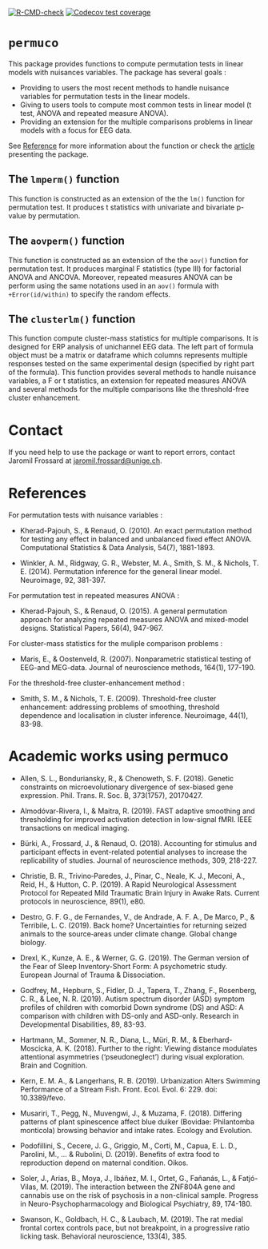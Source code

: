 
<!-- badges: start -->

[![R-CMD-check](https://github.com/jaromilfrossard/permuco/workflows/R-CMD-check/badge.svg)](https://github.com/jaromilfrossard/permuco/actions)
[![Codecov test
coverage](https://codecov.io/gh/jaromilfrossard/permuco/branch/master/graph/badge.svg)](https://codecov.io/gh/jaromilfrossard/permuco?branch=master)
<!-- badges: end -->

# `permuco`

This package provides functions to compute permutation tests in linear
models with nuisances variables. The package has several goals :

  - Providing to users the most recent methods to handle nuisance
    variables for permutation tests in the linear models.
  - Giving to users tools to compute most common tests in linear model
    (t test, ANOVA and repeated measure ANOVA).
  - Providing an extension for the multiple comparisons problems in
    linear models with a focus for EEG data.

See [Reference](https://jaromilfrossard.github.io/permuco/reference/)
for more information about the function or check the
[article](https://raw.githubusercontent.com/jaromilfrossard/permuco/master/vignettes/permuco_tutorial.pdf)
presenting the package.

## The `lmperm()` function

This function is constructed as an extension of the the `lm()` function
for permutation test. It produces t statistics with univariate and
bivariate p-value by permutation.

## The `aovperm()` function

This function is constructed as an extension of the the `aov()` function
for permutation test. It produces marginal F statistics (type III) for
factorial ANOVA and ANCOVA. Moreover, repeated measures ANOVA can be
perform using the same notations used in an `aov()` formula with
`+Error(id/within)` to specify the random effects.

## The `clusterlm()` function

This function compute cluster-mass statistics for multiple comparisons.
It is designed for ERP analysis of unichannel EEG data. The left part of
formula object must be a matrix or dataframe which columns represents
multiple responses tested on the same experimental design (specified by
right part of the formula). This function provides several methods to
handle nuisance variables, a F or t statistics, an extension for
repeated measures ANOVA and several methods for the multiple comparisons
like the threshold-free cluster enhancement.

# Contact

If you need help to use the package or want to report errors, contact
Jaromil Frossard at <jaromil.frossard@unige.ch>.

# References

For permutation tests with nuisance variables :

  - Kherad-Pajouh, S., & Renaud, O. (2010). An exact permutation method
    for testing any effect in balanced and unbalanced fixed effect
    ANOVA. Computational Statistics & Data Analysis, 54(7), 1881-1893.

  - Winkler, A. M., Ridgway, G. R., Webster, M. A., Smith, S. M., &
    Nichols, T. E. (2014). Permutation inference for the general linear
    model. Neuroimage, 92, 381-397.

For permutation test in repeated measures ANOVA :

  - Kherad-Pajouh, S., & Renaud, O. (2015). A general permutation
    approach for analyzing repeated measures ANOVA and mixed-model
    designs. Statistical Papers, 56(4), 947-967.

For cluster-mass statistics for the muliple comparison problems :

  - Maris, E., & Oostenveld, R. (2007). Nonparametric statistical
    testing of EEG-and MEG-data. Journal of neuroscience methods,
    164(1), 177-190.

For the threshold-free cluster-enhancement method :

  - Smith, S. M., & Nichols, T. E. (2009). Threshold-free cluster
    enhancement: addressing problems of smoothing, threshold dependence
    and localisation in cluster inference. Neuroimage, 44(1), 83-98.

# Academic works using permuco

  - Allen, S. L., Bonduriansky, R., & Chenoweth, S. F. (2018). Genetic
    constraints on microevolutionary divergence of sex-biased gene
    expression. Phil. Trans. R. Soc. B, 373(1757), 20170427.

  - Almodóvar-Rivera, I., & Maitra, R. (2019). FAST adaptive smoothing
    and thresholding for improved activation detection in low-signal
    fMRI. IEEE transactions on medical imaging.

  - Bürki, A., Frossard, J., & Renaud, O. (2018). Accounting for
    stimulus and participant effects in event-related potential analyses
    to increase the replicability of studies. Journal of neuroscience
    methods, 309, 218-227.

  - Christie, B. R., Trivino‐Paredes, J., Pinar, C., Neale, K. J.,
    Meconi, A., Reid, H., & Hutton, C. P. (2019). A Rapid Neurological
    Assessment Protocol for Repeated Mild Traumatic Brain Injury in
    Awake Rats. Current protocols in neuroscience, 89(1), e80.

  - Destro, G. F. G., de Fernandes, V., de Andrade, A. F. A., De Marco,
    P., & Terribile, L. C. (2019). Back home? Uncertainties for
    returning seized animals to the source‐areas under climate change.
    Global change biology.

  - Drexl, K., Kunze, A. E., & Werner, G. G. (2019). The German version
    of the Fear of Sleep Inventory-Short Form: A psychometric study.
    European Journal of Trauma & Dissociation.

  - Godfrey, M., Hepburn, S., Fidler, D. J., Tapera, T., Zhang, F.,
    Rosenberg, C. R., & Lee, N. R. (2019). Autism spectrum disorder
    (ASD) symptom profiles of children with comorbid Down syndrome (DS)
    and ASD: A comparison with children with DS-only and ASD-only.
    Research in Developmental Disabilities, 89, 83-93.

  - Hartmann, M., Sommer, N. R., Diana, L., Müri, R. M., &
    Eberhard-Moscicka, A. K. (2018). Further to the right: Viewing
    distance modulates attentional asymmetries (‘pseudoneglect’) during
    visual exploration. Brain and Cognition.

  - Kern, E. M. A., & Langerhans, R. B. (2019). Urbanization Alters
    Swimming Performance of a Stream Fish. Front. Ecol. Evol. 6: 229.
    doi: 10.3389/fevo.

  - Musariri, T., Pegg, N., Muvengwi, J., & Muzama, F. (2018). Differing
    patterns of plant spinescence affect blue duiker (Bovidae:
    Philantomba monticola) browsing behavior and intake rates. Ecology
    and Evolution.

  - Podofillini, S., Cecere, J. G., Griggio, M., Corti, M., Capua, E. L.
    D., Parolini, M., … & Rubolini, D. (2019). Benefits of extra food to
    reproduction depend on maternal condition. Oikos.

  - Soler, J., Arias, B., Moya, J., Ibáñez, M. I., Ortet, G., Fañanás,
    L., & Fatjó-Vilas, M. (2019). The interaction between the ZNF804A
    gene and cannabis use on the risk of psychosis in a non-clinical
    sample. Progress in Neuro-Psychopharmacology and Biological
    Psychiatry, 89, 174-180.

  - Swanson, K., Goldbach, H. C., & Laubach, M. (2019). The rat medial
    frontal cortex controls pace, but not breakpoint, in a progressive
    ratio licking task. Behavioral neuroscience, 133(4), 385.
